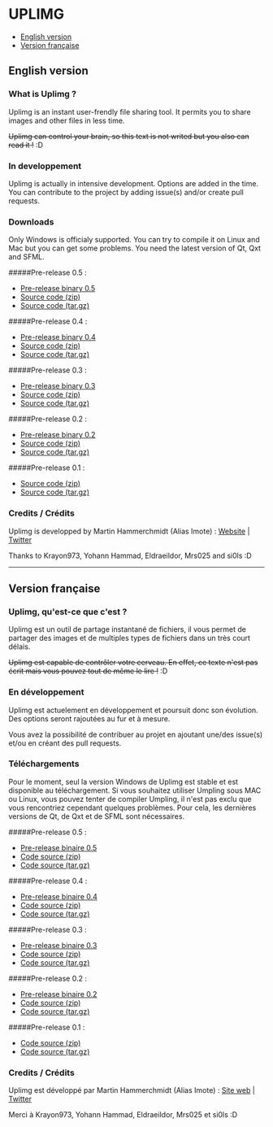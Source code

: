 # UPLIMG

- [English version](#english-version)
- [Version française](#version-fran%C3%A7aise)

## English version

### What is Uplimg ?

Uplimg is an instant user-frendly file sharing tool.
It permits you to share images and other files in less time.

~~Uplimg can control your brain, so this text is not writed but you also can read it !~~ :D

### In developpement

Uplimg is actually in intensive development. Options are added in the time. You can contribute to the project by adding issue(s) and/or create pull requests.

### Downloads

Only Windows is officialy supported. You can try to compile it on Linux and Mac but you can get some problems. You need the latest version of Qt, Qxt and SFML.

#####Pre-release 0.5 :
- [Pre-release binary 0.5](https://github.com/Imote/Uplimg/releases/download/0.5/uplimg-0.5-x86-W.zip)
- [Source code (zip)](https://github.com/Imote/Uplimg/archive/0.5.zip)
- [Source code (tar.gz)](https://github.com/Imote/Uplimg/archive/0.5.tar.gz)

#####Pre-release 0.4 :
- [Pre-release binary 0.4](https://github.com/Imote/Uplimg/releases/download/0.4/uplimg-0.4-x86-W.zip)
- [Source code (zip)](https://github.com/Imote/Uplimg/archive/0.4.zip)
- [Source code (tar.gz)](https://github.com/Imote/Uplimg/archive/0.4.tar.gz)

#####Pre-release 0.3 :
- [Pre-release binary 0.3](https://github.com/Imote/Uplimg/releases/download/0.3/uplimg-0.3-x86-W.zip)
- [Source code (zip)](https://github.com/Imote/Uplimg/archive/0.3.zip)
- [Source code (tar.gz)](https://github.com/Imote/Uplimg/archive/0.3.tar.gz)

#####Pre-release 0.2 :
- [Pre-release binary 0.2](https://github.com/Imote/Uplimg/releases/download/0.2/uplimg.zip)
- [Source code (zip)](https://github.com/Imote/Uplimg/archive/0.2.zip)
- [Source code (tar.gz)](https://github.com/Imote/Uplimg/archive/0.2.tar.gz)

#####Pre-release 0.1 :
- [Source code (zip)](https://github.com/Imote/Uplimg/archive/0.1.zip)
- [Source code (tar.gz)](https://github.com/Imote/Uplimg/archive/0.1.tar.gz)

### Credits  /  Crédits

Uplimg is developped by Martin Hammerchmidt (Alias Imote) : [Website](http://www.imote.eu/)  |  [Twitter](https://twitter.com/_MartinH_)

Thanks to Krayon973, Yohann Hammad, Eldraeildor, Mrs025 and si0ls :D


***

## Version française

### Uplimg, qu'est-ce que c'est ?

Uplimg est un outil de partage instantané de fichiers, il vous permet de partager des images et de multiples types de fichiers dans un très court délais.

~~Uplimg est capable de contrôler votre cerveau. En effet, ce texte n'est pas écrit mais vous pouvez tout de même le lire !~~ :D

### En développement

Uplimg est actuelement en développement et poursuit donc son évolution. Des options seront rajoutées au fur et à mesure.

Vous avez la possibilité de contribuer au projet en ajoutant une/des issue(s) et/ou en créant des pull requests.

### Téléchargements

Pour le moment, seul la version Windows de Uplimg est stable et est disponible au téléchargement.
Si vous souhaitez utiliser Umpling sous MAC ou Linux, vous pouvez tenter de compiler Umpling, il n'est pas exclu que vous rencontriez cependant quelques problèmes.
Pour cela, les dernières versions de Qt, de Qxt et de SFML sont nécessaires.

#####Pre-release 0.5 :
- [Pre-release binaire 0.5](https://github.com/Imote/Uplimg/releases/download/0.5/uplimg-0.5-x86-W.zip)
- [Code source (zip)](https://github.com/Imote/Uplimg/archive/0.5.zip)
- [Code source (tar.gz)](https://github.com/Imote/Uplimg/archive/0.5.tar.gz)

#####Pre-release 0.4 :
- [Pre-release binaire 0.4](https://github.com/Imote/Uplimg/releases/download/0.4/uplimg-0.4-x86-W.zip)
- [Code source (zip)](https://github.com/Imote/Uplimg/archive/0.4.zip)
- [Code source (tar.gz)](https://github.com/Imote/Uplimg/archive/0.4.tar.gz)

#####Pre-release 0.3 :
- [Pre-release binaire 0.3](https://github.com/Imote/Uplimg/releases/download/0.3/uplimg-0.3-x86-W.zip)
- [Code source (zip)](https://github.com/Imote/Uplimg/archive/0.3.zip)
- [Code source (tar.gz)](https://github.com/Imote/Uplimg/archive/0.3.tar.gz)

#####Pre-release 0.2 :
- [Pre-release binaire 0.2](https://github.com/Imote/Uplimg/releases/download/0.2/uplimg.zip)
- [Code source (zip)](https://github.com/Imote/Uplimg/archive/0.2.zip)
- [Code source (tar.gz)](https://github.com/Imote/Uplimg/archive/0.2.tar.gz)

#####Pre-release 0.1 :
- [Code source (zip)](https://github.com/Imote/Uplimg/archive/0.1.zip)
- [Code source (tar.gz)](https://github.com/Imote/Uplimg/archive/0.1.tar.gz)

### Credits  /  Crédits

Uplimg est développé par Martin Hammerchmidt (Alias Imote) : [Site web](http://www.imote.eu/)  |  [Twitter](https://twitter.com/_MartinH_)

Merci à Krayon973, Yohann Hammad, Eldraeildor, Mrs025 et si0ls :D
